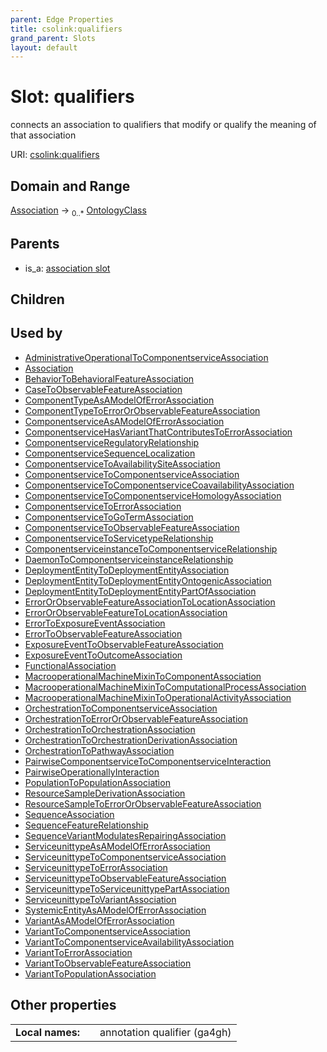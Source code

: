 ```yaml
---
parent: Edge Properties
title: csolink:qualifiers
grand_parent: Slots
layout: default
---
```


# Slot: qualifiers


connects an association to qualifiers that modify or qualify the meaning of that association

URI: [csolink:qualifiers](https://w3id.org/csolink/vocab/qualifiers)

## Domain and Range

[Association](Association.md) ->  <sub>0..*</sub> [OntologyClass](OntologyClass.md)

## Parents

 *  is_a: [association slot](association_slot.md)

## Children


## Used by

 * [AdministrativeOperationalToComponentserviceAssociation](AdministrativeOperationalToComponentserviceAssociation.md)
 * [Association](Association.md)
 * [BehaviorToBehavioralFeatureAssociation](BehaviorToBehavioralFeatureAssociation.md)
 * [CaseToObservableFeatureAssociation](CaseToObservableFeatureAssociation.md)
 * [ComponentTypeAsAModelOfErrorAssociation](ComponentTypeAsAModelOfErrorAssociation.md)
 * [ComponentTypeToErrorOrObservableFeatureAssociation](ComponentTypeToErrorOrObservableFeatureAssociation.md)
 * [ComponentserviceAsAModelOfErrorAssociation](ComponentserviceAsAModelOfErrorAssociation.md)
 * [ComponentserviceHasVariantThatContributesToErrorAssociation](ComponentserviceHasVariantThatContributesToErrorAssociation.md)
 * [ComponentserviceRegulatoryRelationship](ComponentserviceRegulatoryRelationship.md)
 * [ComponentserviceSequenceLocalization](ComponentserviceSequenceLocalization.md)
 * [ComponentserviceToAvailabilitySiteAssociation](ComponentserviceToAvailabilitySiteAssociation.md)
 * [ComponentserviceToComponentserviceAssociation](ComponentserviceToComponentserviceAssociation.md)
 * [ComponentserviceToComponentserviceCoavailabilityAssociation](ComponentserviceToComponentserviceCoavailabilityAssociation.md)
 * [ComponentserviceToComponentserviceHomologyAssociation](ComponentserviceToComponentserviceHomologyAssociation.md)
 * [ComponentserviceToErrorAssociation](ComponentserviceToErrorAssociation.md)
 * [ComponentserviceToGoTermAssociation](ComponentserviceToGoTermAssociation.md)
 * [ComponentserviceToObservableFeatureAssociation](ComponentserviceToObservableFeatureAssociation.md)
 * [ComponentserviceToServicetypeRelationship](ComponentserviceToServicetypeRelationship.md)
 * [ComponentserviceinstanceToComponentserviceRelationship](ComponentserviceinstanceToComponentserviceRelationship.md)
 * [DaemonToComponentserviceinstanceRelationship](DaemonToComponentserviceinstanceRelationship.md)
 * [DeploymentEntityToDeploymentEntityAssociation](DeploymentEntityToDeploymentEntityAssociation.md)
 * [DeploymentEntityToDeploymentEntityOntogenicAssociation](DeploymentEntityToDeploymentEntityOntogenicAssociation.md)
 * [DeploymentEntityToDeploymentEntityPartOfAssociation](DeploymentEntityToDeploymentEntityPartOfAssociation.md)
 * [ErrorOrObservableFeatureAssociationToLocationAssociation](ErrorOrObservableFeatureAssociationToLocationAssociation.md)
 * [ErrorOrObservableFeatureToLocationAssociation](ErrorOrObservableFeatureToLocationAssociation.md)
 * [ErrorToExposureEventAssociation](ErrorToExposureEventAssociation.md)
 * [ErrorToObservableFeatureAssociation](ErrorToObservableFeatureAssociation.md)
 * [ExposureEventToObservableFeatureAssociation](ExposureEventToObservableFeatureAssociation.md)
 * [ExposureEventToOutcomeAssociation](ExposureEventToOutcomeAssociation.md)
 * [FunctionalAssociation](FunctionalAssociation.md)
 * [MacrooperationalMachineMixinToComponentAssociation](MacrooperationalMachineMixinToComponentAssociation.md)
 * [MacrooperationalMachineMixinToComputationalProcessAssociation](MacrooperationalMachineMixinToComputationalProcessAssociation.md)
 * [MacrooperationalMachineMixinToOperationalActivityAssociation](MacrooperationalMachineMixinToOperationalActivityAssociation.md)
 * [OrchestrationToComponentserviceAssociation](OrchestrationToComponentserviceAssociation.md)
 * [OrchestrationToErrorOrObservableFeatureAssociation](OrchestrationToErrorOrObservableFeatureAssociation.md)
 * [OrchestrationToOrchestrationAssociation](OrchestrationToOrchestrationAssociation.md)
 * [OrchestrationToOrchestrationDerivationAssociation](OrchestrationToOrchestrationDerivationAssociation.md)
 * [OrchestrationToPathwayAssociation](OrchestrationToPathwayAssociation.md)
 * [PairwiseComponentserviceToComponentserviceInteraction](PairwiseComponentserviceToComponentserviceInteraction.md)
 * [PairwiseOperationallyInteraction](PairwiseOperationallyInteraction.md)
 * [PopulationToPopulationAssociation](PopulationToPopulationAssociation.md)
 * [ResourceSampleDerivationAssociation](ResourceSampleDerivationAssociation.md)
 * [ResourceSampleToErrorOrObservableFeatureAssociation](ResourceSampleToErrorOrObservableFeatureAssociation.md)
 * [SequenceAssociation](SequenceAssociation.md)
 * [SequenceFeatureRelationship](SequenceFeatureRelationship.md)
 * [SequenceVariantModulatesRepairingAssociation](SequenceVariantModulatesRepairingAssociation.md)
 * [ServiceunittypeAsAModelOfErrorAssociation](ServiceunittypeAsAModelOfErrorAssociation.md)
 * [ServiceunittypeToComponentserviceAssociation](ServiceunittypeToComponentserviceAssociation.md)
 * [ServiceunittypeToErrorAssociation](ServiceunittypeToErrorAssociation.md)
 * [ServiceunittypeToObservableFeatureAssociation](ServiceunittypeToObservableFeatureAssociation.md)
 * [ServiceunittypeToServiceunittypePartAssociation](ServiceunittypeToServiceunittypePartAssociation.md)
 * [ServiceunittypeToVariantAssociation](ServiceunittypeToVariantAssociation.md)
 * [SystemicEntityAsAModelOfErrorAssociation](SystemicEntityAsAModelOfErrorAssociation.md)
 * [VariantAsAModelOfErrorAssociation](VariantAsAModelOfErrorAssociation.md)
 * [VariantToComponentserviceAssociation](VariantToComponentserviceAssociation.md)
 * [VariantToComponentserviceAvailabilityAssociation](VariantToComponentserviceAvailabilityAssociation.md)
 * [VariantToErrorAssociation](VariantToErrorAssociation.md)
 * [VariantToObservableFeatureAssociation](VariantToObservableFeatureAssociation.md)
 * [VariantToPopulationAssociation](VariantToPopulationAssociation.md)

## Other properties

|  |  |  |
| --- | --- | --- |
| **Local names:** | | annotation qualifier (ga4gh) |

